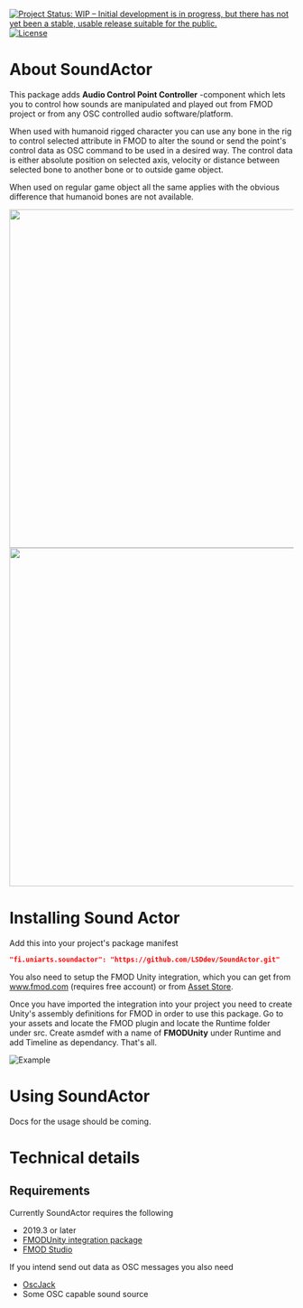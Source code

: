 [![Project Status: WIP – Initial development is in progress, but there has not yet been a stable, usable release suitable for the public.](https://www.repostatus.org/badges/latest/wip.svg)](https://www.repostatus.org/#wip)
[![License](http://img.shields.io/:license-mit-blue.svg?style=flat-square)](http://badges.mit-license.org)

# About SoundActor

This package adds **Audio Control Point Controller** -component which lets you to control how sounds are manipulated and played out from FMOD project or from any OSC controlled audio software/platform.

When used with humanoid rigged character you can use any bone in the rig to control selected attribute in FMOD to alter the sound or send the point's control data as OSC command to be used in a desired way. The control data is either absolute position on selected axis, velocity or distance between selected bone to another bone or to outside game object. 

When used on regular game object all the same applies with the obvious difference that humanoid bones are not available.


<img src="https://user-images.githubusercontent.com/16014157/97693161-69b1fe80-1aa9-11eb-8bfc-06569075480c.jpg" width="600">
		<img src="https://media.giphy.com/media/kXqf9xoJ1lnfzR6gd9/giphy.gif" width="600">

# Installing Sound Actor

Add this into your project's package manifest 

```` json
"fi.uniarts.soundactor": "https://github.com/LSDdev/SoundActor.git"
````

You also need to setup the FMOD Unity integration, which you can get from www.fmod.com (requires free account) or from [Asset Store](https://assetstore.unity.com/packages/tools/audio/fmod-for-unity-161631).

Once you have imported the integration into your project you need to create Unity's assembly definitions for FMOD in order to use this package. Go to your assets and locate the FMOD plugin and locate the Runtime folder under src. Create asmdef with a name of **FMODUnity** under Runtime and add Timeline as dependancy. That's all.

![Example](https://media.giphy.com/media/43bsre4ylQirSsXUmf/giphy.gif)

# Using SoundActor

Docs for the usage should be coming.


# Technical details
## Requirements

Currently SoundActor requires the following

* 2019.3 or later
* [FMODUnity integration package](https://assetstore.unity.com/packages/tools/audio/fmod-for-unity-161631)
* [FMOD Studio](https://www.fmod.com)

If you intend send out data as OSC messages you also need
* [OscJack](https://github.com/keijiro/OscJack) 
* Some OSC capable sound source 


